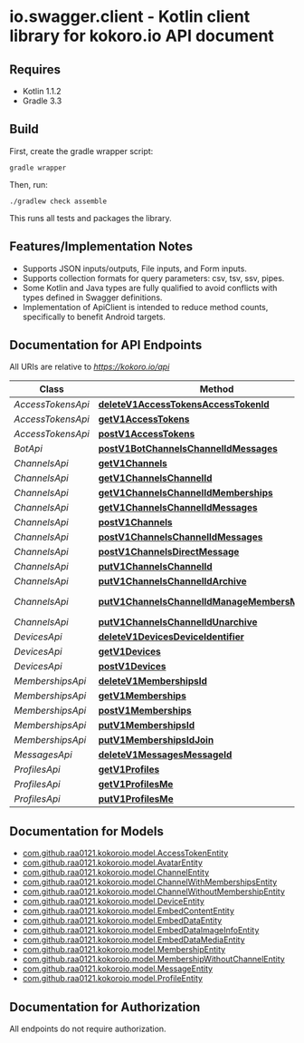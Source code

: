# io.swagger.client - Kotlin client library for kokoro.io API document

## Requires

* Kotlin 1.1.2
* Gradle 3.3

## Build

First, create the gradle wrapper script:

```
gradle wrapper
```

Then, run:

```
./gradlew check assemble
```

This runs all tests and packages the library.

## Features/Implementation Notes

* Supports JSON inputs/outputs, File inputs, and Form inputs.
* Supports collection formats for query parameters: csv, tsv, ssv, pipes.
* Some Kotlin and Java types are fully qualified to avoid conflicts with types defined in Swagger definitions.
* Implementation of ApiClient is intended to reduce method counts, specifically to benefit Android targets.

<a name="documentation-for-api-endpoints"></a>
## Documentation for API Endpoints

All URIs are relative to *https://kokoro.io/api*

Class | Method | HTTP request | Description
------------ | ------------- | ------------- | -------------
*AccessTokensApi* | [**deleteV1AccessTokensAccessTokenId**](docs/AccessTokensApi.md#deletev1accesstokensaccesstokenid) | **DELETE** /v1/access_tokens/{access_token_id} | 
*AccessTokensApi* | [**getV1AccessTokens**](docs/AccessTokensApi.md#getv1accesstokens) | **GET** /v1/access_tokens | 
*AccessTokensApi* | [**postV1AccessTokens**](docs/AccessTokensApi.md#postv1accesstokens) | **POST** /v1/access_tokens | 
*BotApi* | [**postV1BotChannelsChannelIdMessages**](docs/BotApi.md#postv1botchannelschannelidmessages) | **POST** /v1/bot/channels/{channel_id}/messages | 
*ChannelsApi* | [**getV1Channels**](docs/ChannelsApi.md#getv1channels) | **GET** /v1/channels | 
*ChannelsApi* | [**getV1ChannelsChannelId**](docs/ChannelsApi.md#getv1channelschannelid) | **GET** /v1/channels/{channel_id} | 
*ChannelsApi* | [**getV1ChannelsChannelIdMemberships**](docs/ChannelsApi.md#getv1channelschannelidmemberships) | **GET** /v1/channels/{channel_id}/memberships | 
*ChannelsApi* | [**getV1ChannelsChannelIdMessages**](docs/ChannelsApi.md#getv1channelschannelidmessages) | **GET** /v1/channels/{channel_id}/messages | 
*ChannelsApi* | [**postV1Channels**](docs/ChannelsApi.md#postv1channels) | **POST** /v1/channels | 
*ChannelsApi* | [**postV1ChannelsChannelIdMessages**](docs/ChannelsApi.md#postv1channelschannelidmessages) | **POST** /v1/channels/{channel_id}/messages | 
*ChannelsApi* | [**postV1ChannelsDirectMessage**](docs/ChannelsApi.md#postv1channelsdirectmessage) | **POST** /v1/channels/direct_message | 
*ChannelsApi* | [**putV1ChannelsChannelId**](docs/ChannelsApi.md#putv1channelschannelid) | **PUT** /v1/channels/{channel_id} | 
*ChannelsApi* | [**putV1ChannelsChannelIdArchive**](docs/ChannelsApi.md#putv1channelschannelidarchive) | **PUT** /v1/channels/{channel_id}/archive | 
*ChannelsApi* | [**putV1ChannelsChannelIdManageMembersMemberId**](docs/ChannelsApi.md#putv1channelschannelidmanagemembersmemberid) | **PUT** /v1/channels/{channel_id}/manage_members/{member_id} | 
*ChannelsApi* | [**putV1ChannelsChannelIdUnarchive**](docs/ChannelsApi.md#putv1channelschannelidunarchive) | **PUT** /v1/channels/{channel_id}/unarchive | 
*DevicesApi* | [**deleteV1DevicesDeviceIdentifier**](docs/DevicesApi.md#deletev1devicesdeviceidentifier) | **DELETE** /v1/devices/{device_identifier} | 
*DevicesApi* | [**getV1Devices**](docs/DevicesApi.md#getv1devices) | **GET** /v1/devices | 
*DevicesApi* | [**postV1Devices**](docs/DevicesApi.md#postv1devices) | **POST** /v1/devices | 
*MembershipsApi* | [**deleteV1MembershipsId**](docs/MembershipsApi.md#deletev1membershipsid) | **DELETE** /v1/memberships/{id} | 
*MembershipsApi* | [**getV1Memberships**](docs/MembershipsApi.md#getv1memberships) | **GET** /v1/memberships | 
*MembershipsApi* | [**postV1Memberships**](docs/MembershipsApi.md#postv1memberships) | **POST** /v1/memberships | 
*MembershipsApi* | [**putV1MembershipsId**](docs/MembershipsApi.md#putv1membershipsid) | **PUT** /v1/memberships/{id} | 
*MembershipsApi* | [**putV1MembershipsIdJoin**](docs/MembershipsApi.md#putv1membershipsidjoin) | **PUT** /v1/memberships/{id}/join | 
*MessagesApi* | [**deleteV1MessagesMessageId**](docs/MessagesApi.md#deletev1messagesmessageid) | **DELETE** /v1/messages/{message_id} | 
*ProfilesApi* | [**getV1Profiles**](docs/ProfilesApi.md#getv1profiles) | **GET** /v1/profiles | 
*ProfilesApi* | [**getV1ProfilesMe**](docs/ProfilesApi.md#getv1profilesme) | **GET** /v1/profiles/me | 
*ProfilesApi* | [**putV1ProfilesMe**](docs/ProfilesApi.md#putv1profilesme) | **PUT** /v1/profiles/me | 


<a name="documentation-for-models"></a>
## Documentation for Models

 - [com.github.raa0121.kokoroio.model.AccessTokenEntity](docs/AccessTokenEntity.md)
 - [com.github.raa0121.kokoroio.model.AvatarEntity](docs/AvatarEntity.md)
 - [com.github.raa0121.kokoroio.model.ChannelEntity](docs/ChannelEntity.md)
 - [com.github.raa0121.kokoroio.model.ChannelWithMembershipsEntity](docs/ChannelWithMembershipsEntity.md)
 - [com.github.raa0121.kokoroio.model.ChannelWithoutMembershipEntity](docs/ChannelWithoutMembershipEntity.md)
 - [com.github.raa0121.kokoroio.model.DeviceEntity](docs/DeviceEntity.md)
 - [com.github.raa0121.kokoroio.model.EmbedContentEntity](docs/EmbedContentEntity.md)
 - [com.github.raa0121.kokoroio.model.EmbedDataEntity](docs/EmbedDataEntity.md)
 - [com.github.raa0121.kokoroio.model.EmbedDataImageInfoEntity](docs/EmbedDataImageInfoEntity.md)
 - [com.github.raa0121.kokoroio.model.EmbedDataMediaEntity](docs/EmbedDataMediaEntity.md)
 - [com.github.raa0121.kokoroio.model.MembershipEntity](docs/MembershipEntity.md)
 - [com.github.raa0121.kokoroio.model.MembershipWithoutChannelEntity](docs/MembershipWithoutChannelEntity.md)
 - [com.github.raa0121.kokoroio.model.MessageEntity](docs/MessageEntity.md)
 - [com.github.raa0121.kokoroio.model.ProfileEntity](docs/ProfileEntity.md)


<a name="documentation-for-authorization"></a>
## Documentation for Authorization

All endpoints do not require authorization.
